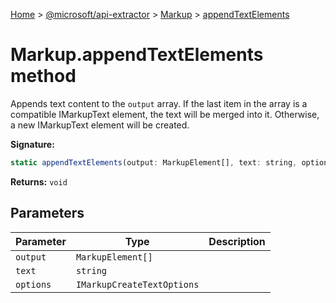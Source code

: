 [Home](./index) &gt; [@microsoft/api-extractor](./api-extractor.md) &gt; [Markup](./api-extractor.markup.md) &gt; [appendTextElements](./api-extractor.markup.appendtextelements.md)

# Markup.appendTextElements method

Appends text content to the `output` array. If the last item in the array is a compatible IMarkupText element, the text will be merged into it. Otherwise, a new IMarkupText element will be created.

**Signature:**
```javascript
static appendTextElements(output: MarkupElement[], text: string, options?: IMarkupCreateTextOptions): void;
```
**Returns:** `void`

## Parameters

|  Parameter | Type | Description |
|  --- | --- | --- |
|  `output` | `MarkupElement[]` |  |
|  `text` | `string` |  |
|  `options` | `IMarkupCreateTextOptions` |  |

